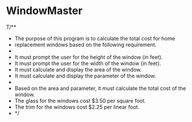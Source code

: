 # WindowMaster
T/**
 * The purpose of this program is to calculate the total cost for home 
 * replacement windows based on the following requirement.
 * 
 * 	It must prompt the user for the height of the window (in feet).
 *  It must prompt the user for the width of the window (in feet).
 *  It must calculate and display the area of the window.
 *	It must calculate and display the parameter of the window.
 *
 * Based on the area and parameter, it must calculate the total cost of the window.
 * The glass for the windows cost $3.50 per square foot.
 * The trim for the windows cost $2.25 per linear foot.
 * */
